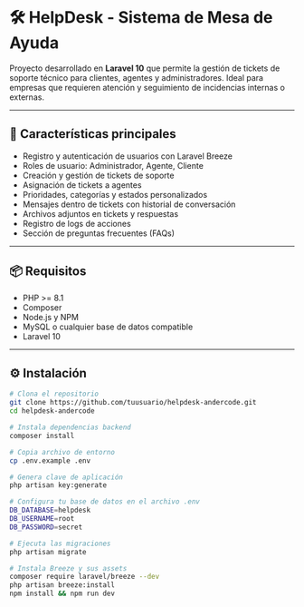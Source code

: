 # 🛠️ HelpDesk - Sistema de Mesa de Ayuda

Proyecto desarrollado en **Laravel 10** que permite la gestión de tickets de soporte técnico para clientes, agentes y administradores. Ideal para empresas que requieren atención y seguimiento de incidencias internas o externas.

---

## 🚀 Características principales

- Registro y autenticación de usuarios con Laravel Breeze
- Roles de usuario: Administrador, Agente, Cliente
- Creación y gestión de tickets de soporte
- Asignación de tickets a agentes
- Prioridades, categorías y estados personalizados
- Mensajes dentro de tickets con historial de conversación
- Archivos adjuntos en tickets y respuestas
- Registro de logs de acciones
- Sección de preguntas frecuentes (FAQs)

---

## 📦 Requisitos

- PHP >= 8.1
- Composer
- Node.js y NPM
- MySQL o cualquier base de datos compatible
- Laravel 10

---

## ⚙️ Instalación

```bash
# Clona el repositorio
git clone https://github.com/tuusuario/helpdesk-andercode.git
cd helpdesk-andercode

# Instala dependencias backend
composer install

# Copia archivo de entorno
cp .env.example .env

# Genera clave de aplicación
php artisan key:generate

# Configura tu base de datos en el archivo .env
DB_DATABASE=helpdesk
DB_USERNAME=root
DB_PASSWORD=secret

# Ejecuta las migraciones
php artisan migrate

# Instala Breeze y sus assets
composer require laravel/breeze --dev
php artisan breeze:install
npm install && npm run dev

